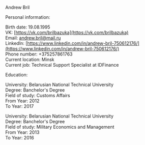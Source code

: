Andrew Bril  

Personal information:  
  
Birth date: 19.08.1995  
VK: [https://vk.com/brilbazuka](https://vk.com/brilbazuka)  
Email: andrew.bril@mail.ru  
LinkedIn: [https://www.linkedin.com/in/andrew-bril-750612176/](https://www.linkedin.com/in/andrew-bril-750612176/)  
Phone number: +375257861763  
Current location: Minsk  
Current job: Technical Support Specialist at IDFinance  

Education:  

University: Belarusian National Technical University  
Degree: Banchelor's Degree  
Field of study: Customs Affairs  
From Year: 2012  
To Year: 2017  

University: Belarusian National Technical University  
Degree: Banchelor's Degree  
Field of study: Military Economics and Management  
From Year: 2013  
To Year: 2016  